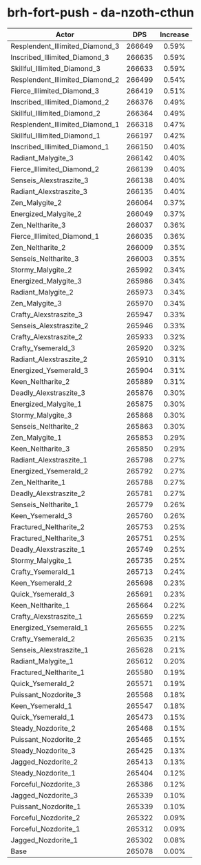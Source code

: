 # brh-fort-push - da-nzoth-cthun
| Actor | DPS | Increase |
|---|:---:|:---:|
|Resplendent_Illimited_Diamond_3|266649|0.59%|
|Inscribed_Illimited_Diamond_3|266635|0.59%|
|Skillful_Illimited_Diamond_3|266633|0.59%|
|Resplendent_Illimited_Diamond_2|266499|0.54%|
|Fierce_Illimited_Diamond_3|266419|0.51%|
|Inscribed_Illimited_Diamond_2|266376|0.49%|
|Skillful_Illimited_Diamond_2|266364|0.49%|
|Resplendent_Illimited_Diamond_1|266318|0.47%|
|Skillful_Illimited_Diamond_1|266197|0.42%|
|Inscribed_Illimited_Diamond_1|266150|0.40%|
|Radiant_Malygite_3|266142|0.40%|
|Fierce_Illimited_Diamond_2|266139|0.40%|
|Senseis_Alexstraszite_3|266138|0.40%|
|Radiant_Alexstraszite_3|266135|0.40%|
|Zen_Malygite_2|266064|0.37%|
|Energized_Malygite_2|266049|0.37%|
|Zen_Neltharite_3|266037|0.36%|
|Fierce_Illimited_Diamond_1|266035|0.36%|
|Zen_Neltharite_2|266009|0.35%|
|Senseis_Neltharite_3|266003|0.35%|
|Stormy_Malygite_2|265992|0.34%|
|Energized_Malygite_3|265986|0.34%|
|Radiant_Malygite_2|265973|0.34%|
|Zen_Malygite_3|265970|0.34%|
|Crafty_Alexstraszite_3|265947|0.33%|
|Senseis_Alexstraszite_2|265946|0.33%|
|Crafty_Alexstraszite_2|265933|0.32%|
|Crafty_Ysemerald_3|265920|0.32%|
|Radiant_Alexstraszite_2|265910|0.31%|
|Energized_Ysemerald_3|265904|0.31%|
|Keen_Neltharite_2|265889|0.31%|
|Deadly_Alexstraszite_3|265876|0.30%|
|Energized_Malygite_1|265875|0.30%|
|Stormy_Malygite_3|265868|0.30%|
|Senseis_Neltharite_2|265863|0.30%|
|Zen_Malygite_1|265853|0.29%|
|Keen_Neltharite_3|265850|0.29%|
|Radiant_Alexstraszite_1|265798|0.27%|
|Energized_Ysemerald_2|265792|0.27%|
|Zen_Neltharite_1|265788|0.27%|
|Deadly_Alexstraszite_2|265781|0.27%|
|Senseis_Neltharite_1|265779|0.26%|
|Keen_Ysemerald_3|265760|0.26%|
|Fractured_Neltharite_2|265753|0.25%|
|Fractured_Neltharite_3|265751|0.25%|
|Deadly_Alexstraszite_1|265749|0.25%|
|Stormy_Malygite_1|265735|0.25%|
|Crafty_Ysemerald_1|265713|0.24%|
|Keen_Ysemerald_2|265698|0.23%|
|Quick_Ysemerald_3|265691|0.23%|
|Keen_Neltharite_1|265664|0.22%|
|Crafty_Alexstraszite_1|265659|0.22%|
|Energized_Ysemerald_1|265655|0.22%|
|Crafty_Ysemerald_2|265635|0.21%|
|Senseis_Alexstraszite_1|265628|0.21%|
|Radiant_Malygite_1|265612|0.20%|
|Fractured_Neltharite_1|265580|0.19%|
|Quick_Ysemerald_2|265571|0.19%|
|Puissant_Nozdorite_3|265568|0.18%|
|Keen_Ysemerald_1|265547|0.18%|
|Quick_Ysemerald_1|265473|0.15%|
|Steady_Nozdorite_2|265468|0.15%|
|Puissant_Nozdorite_2|265465|0.15%|
|Steady_Nozdorite_3|265425|0.13%|
|Jagged_Nozdorite_2|265413|0.13%|
|Steady_Nozdorite_1|265404|0.12%|
|Forceful_Nozdorite_3|265386|0.12%|
|Jagged_Nozdorite_3|265339|0.10%|
|Puissant_Nozdorite_1|265339|0.10%|
|Forceful_Nozdorite_2|265322|0.09%|
|Forceful_Nozdorite_1|265312|0.09%|
|Jagged_Nozdorite_1|265302|0.08%|
|Base|265078|0.00%|
